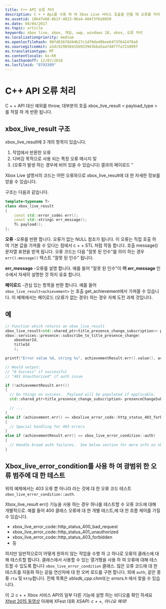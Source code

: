 ```yaml
---
title: C++ API 오류 처리
description: C + + Api를 사용 하 여 Xbox Live 서비스 호출을 만들 때 오류를 처리 하는 방법을 알아봅니다.
ms.assetid: 10b47e68-8b1f-4023-96a4-404f3f6a9850
ms.date: 04/04/2017
ms.topic: article
keywords: xbox live, xbox, 게임, uwp, windows 10, xbox, 오류 처리
ms.localizationpriority: medium
ms.openlocfilehash: 90fd816f8d44b27c1df0ded9bee6473f642478a9
ms.sourcegitcommit: a3dc929858415b933943bba5aa7487ffa721899f
ms.translationtype: MT
ms.contentlocale: ko-KR
ms.lasthandoff: 12/07/2018
ms.locfileid: "8793389"
---
```

# <a name="c-api-error-handling"></a>C++ API 오류 처리

C + + API 대신 예외를 throw, 대부분의 호출 xbox_live_result < payload_type >를 적절 하 게 반환 됩니다.

## <a name="xboxliveresult-structure"></a>xbox_live_result 구조
xbox_live_result에 3 개의 항목이 있습니다.
1. 작업에서 반환한 오류
2. 디버깅 목적으로 사용 되는 특정 오류 메시지 및
3. (오류가 발생 하는 경우에 비어 있을 수 있습니다) 결과의 페이로드 "

Xbox Live 설명서의 코드는 어떤 오류와으로 xbox_live_result에 대 한 자세한 정보를 얻을 수 있습니다.

구조는 다음과 같습니다.

```cpp
template<typename T>
class xbox_live_result
{
    const std::error_code& err();
    const std::string& err_message();
    T& payload();
};
```

**오류** -오류를 반환 합니다.  오류가 없는 NULL 참조가 됩니다.  이 오류는 직접 호출 하 여 기본 값을 가져올 수 있다는 점에서 c + + STL 처럼 작동 합니다.  호출 message() 문자열 표현을 받게 됩니다.  오류 코드는 다음 "잘못 된 인수"를 의미 하는 경우 ```err().message()``` 텍스트 "잘못 된 인수" 됩니다.

**err_message** -오류를 설명 합니다.  예를 들어 "잘못 된 인수"이 **어** **err_message** 인수에서 자세히 설명한 것 하지 유효 합니다.

**페이로드** -관심 있는 항목을 반환 합니다.  예를 들어 ```xbox_live_result<achievement>``` 는 호출 get_achievement에서 가져올 수 있습니다.  이 예제에서는 페이로드 (오류가 없는 경우) 하는 경우 자체 도전 과제 것입니다.

## <a name="example"></a>예

```cpp
// Function which returns an xbox_live_result
xbox_live_result<std::shared_ptr<title_presence_change_subscription>> presenceChangeSubscriptionResult =
xbox::services::presence::subscribe_to_title_presence_change(
    xboxUserId,
    titleId
    );

printf("Error value %d, string %s", achievementResult.err().value(), achievementResult.err().message());

// Would output:
// "0 Success" if successful
// "401 Unauthorized" if auth issue

if (!achievementResult.err())
{
  // Do things on success.  Payload will be populated if applicable.
  std::shared_ptr<title_presence_change_subscription> presenceChangeSubscription = presenceChangeSubscriptionResult->payload();

  // ...
}
else if (achievement.err() == xboxlive_error_code::http_status_403_forbidden)
{
  // Special handling for 403 errors
}
else if (achievementResult.err() == xbox_live_error_condition::auth)
{
  // Handle broad auth failures.  See below section for more info on xbox_live_error_condition
}

```

## <a name="using-xboxliveerrorcondition-to-test-against-broad-error-categories"></a>Xbox_live_error_condition를 사용 하 여 광범위 한 오류 범주에 대 한 테스트
위의 예제에서는 403 오류 뿐 아니라 라는 것에 대 한 오류 코드 테스트 ```xbox_live_error_condition::auth```.

 Xbox_live_result err() 기능을 사용 하는 경우 하나를 테스트할 수 오류 코드에 대해 개별적으로.  예를 들어 400 클래스 오류에 대 한 개별 테스트,에 대 한 흐름 제어를 가질 수 있습니다.

* xbox_live_error_code::http_status_400_bad_request
* xbox_live_error_code::http_status_401_unauthorized
* xbox_live_error_code::http_status_403_forbidden
* 등

하지만 일반적으로이 어떻게 원하지 않는 작업을 수행 하 고 하나로 오류의 클래스에 대해 테스트할 합니다.  클래스에서 사용할 수 있는 열거형을 사용 하 여 오류에 대해 테스트할 수 있도록 합니다 ```xbox_live_error_condition``` 클래스.  많은 오류 코드에 대 한 테스트를 자동화 하는 같음 연산자에 대 한 오버 로드를 구현 합니다.  외에 ```auth```, 같은 종류 ```rta``` 및 ```http```합니다.  전체 목록은 *xblsdk_cpp.chm*또는 *errors.h* 에서 찾을 수 있습니다.

이 고 c + + Xbox 서비스 API의 일부 다른 기능에 설명 하는 비디오를 확인 하세요 [Xfest 2015 동영상](https://developer.xboxlive.com/en-us/platform/documentlibrary/events/Pages/Xfest2015.aspx) 아래에 XFest 대화 *XSAPI: c + +, 아니요 예외!*
